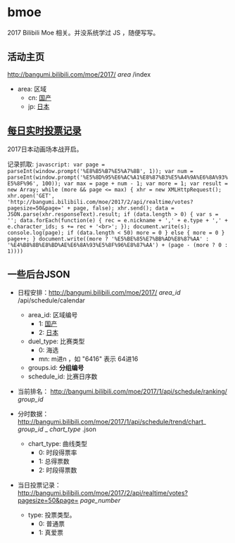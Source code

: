# bmoe
2017 Bilibili Moe 相关。并没系统学过 JS ，随便写写。

## 活动主页
http://bangumi.bilibili.com/moe/2017/ *area* /index

  + area: 区域
    - cn: [国产](http://bangumi.bilibili.com/moe/2017/cn/index) 
    - jp: [日本](http://bangumi.bilibili.com/moe/2017/jp/index)
  
## [每日实时投票记录](http://bangumi.bilibili.com/moe/2017/realtime/index)
2017日本动画场本战开启。
 
 记录抓取:
    `javascript: var page = parseInt(window.prompt('%E8%B5%B7%E5%A7%8B', 1)); var num = parseInt(window.prompt('%E5%8D%95%E6%AC%A1%E8%87%B3%E5%A4%9A%E6%8A%93%E5%8F%96', 100)); var max = page + num - 1; var more = 1; var result = new Array; while (more && page <= max) { xhr = new XMLHttpRequest(); xhr.open('GET', 'http://bangumi.bilibili.com/moe/2017/2/api/realtime/votes?pagesize=50&page=' + page, false); xhr.send(); data = JSON.parse(xhr.responseText).result; if (data.length > 0) { var s = ''; data.forEach(function(e) { rec = e.nickname + ',' + e.type + ',' + e.character_ids; s += rec + '<br>'; }); document.write(s); console.log(page); if (data.length < 50) more = 0 } else { more = 0 } page++; } document.write((more ? '%E5%BE%85%E7%BB%AD%E8%87%AA' : '%E4%B8%8B%E8%BD%AE%E6%8A%93%E5%8F%96%E8%87%AA') + (page - (more ? 0 : 1))))`

## 一些后台JSON
* 日程安排：http://bangumi.bilibili.com/moe/2017/ *area_id* /api/schedule/calendar
  + area_id: 区域编号
    - 1: [国产](http://bangumi.bilibili.com/moe/2017/1/api/schedule/calendar)
    - 2: [日本](http://bangumi.bilibili.com/moe/2017/2/api/schedule/calendar)
  + duel_type: 比赛类型
    - 0: 海选
    - mn: m进n ，如 "6416" 表示 64进16
  + groups.id: **分组编号**
  + schedule_id: 比赛日序数

* 当前排名： http://bangumi.bilibili.com/moe/2017/1/api/schedule/ranking/ *group_id*

* 分时数据： http://bangumi.bilibili.com/moe/2017/1/api/schedule/trend/chart_ *group_id* _ *chart_type* .json
  + chart_type: 曲线类型
    - 0: 时段得票率
    - 1: 总得票数
    - 2: 时段得票数
  
* 当日投票记录： http://bangumi.bilibili.com/moe/2017/2/api/realtime/votes?pagesize=50&page= *page_number*
  + type: 投票类型。
    - 0: 普通票
    - 1: 真爱票
